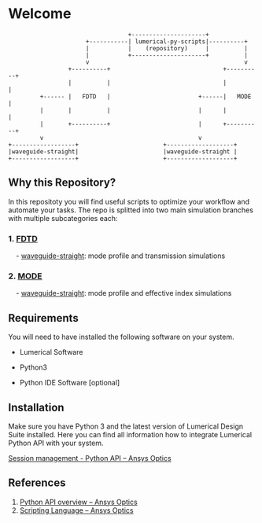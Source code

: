 # Welcome

                                      +---------------------+                                                                                                  
                          +-----------| lumerical-py-scripts|----------+                                                                                       
                          |           |    (repository)     |          |                                                                                       
                          |           +---------------------+          |                                                                                       
                          v                                            v                                                                                       
                     +----------+                                +----------+                                                                                  
                     |          |                                |          |                                                                                  
             +------ |   FDTD   |                         +------|   MODE   |                                                                                  
             |       |          |                         |      |          |                                                                                  
             |       +----------+                         |      +----------+                                                                                  
             v                                            v                                                                                                    
    +------------------+                        +-------------------+                                                                                          
    |waveguide-straight|                        |waveguide-straight |                                                                                          
    +------------------+                        +-------------------+

## Why this Repository?

In this repositoty you will find useful scripts to optimize your workflow and automate your tasks. The repo is splitted into two main simulation branches with multiple subcategories each:

### 1. [FDTD](/FDTD)

    - [waveguide-straight](FDTD/waveguide-straight): mode profile and transmission simulations

### 2. [MODE](/MODE)

    - [waveguide-straight](MODE/waveguide-straight): mode profile and effective index simulations

## Requirements

You will need to have installed the following software on your system.

- Lumerical Software

- Python3

- Python IDE Software [optional]

## Installation

Make sure you have Python 3 and the latest version of Lumerical Design Suite installed. Here you can find all information how to integrate Lumerical Python API with your system.

[Session management - Python API &ndash; Ansys Optics](https://optics.ansys.com/hc/en-us/articles/360041873053) 

## References

1. [Python API overview &ndash; Ansys Optics](https://optics.ansys.com/hc/en-us/articles/360037824513-Python-API-overview)
2. [Scripting Language &ndash; Ansys Optics](https://optics.ansys.com/hc/en-us/categories/360001998954-Scripting-Language)
